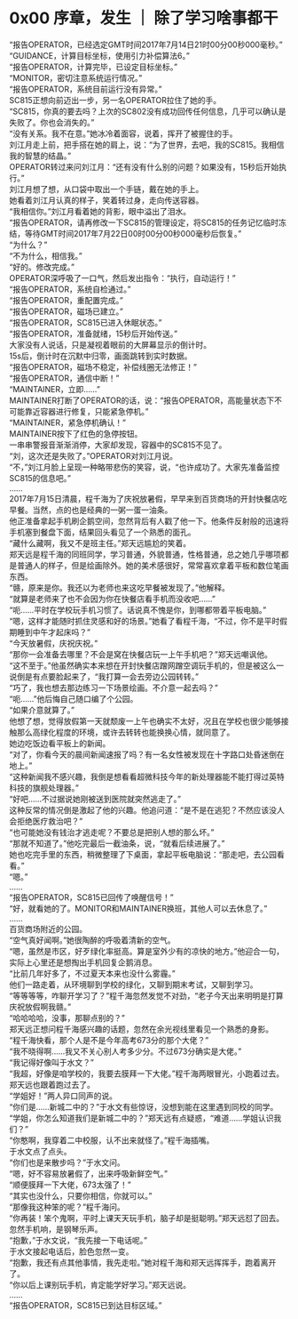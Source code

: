 # 0x00 序章，发生 ｜ 除了学习啥事都干
“报告OPERATOR，已经选定GMT时间2017年7月14日21时00分00秒000毫秒。”  
“GUIDANCE，计算目标坐标，使用引力补偿算法6。”  
“报告OPERATOR，计算完毕，已设定目标坐标。”  
“MONITOR，密切注意系统运行情况。”  
“报告OPERATOR，系统目前运行没有异常。”  
SC815正想向前迈出一步，另一名OPERATOR拉住了她的手。  
“SC815，你真的要去吗？上次的SC802没有成功回传任何信息，几乎可以确认是失败了。你也会消失的。”  
“没有关系。我不在意。”她冰冷着面容，说着，挥开了被握住的手。  
刘江月走上前，把手搭在她的肩上，说：“为了世界，去吧，我的SC815。我相信我的智慧的结晶。”  
OPERATOR转过来问刘江月：“还有没有什么别的问题？如果没有，15秒后开始执行。”  
刘江月想了想，从口袋中取出一个手链，戴在她的手上。  
她看着刘江月认真的样子，笑着转过身，走向传送容器。  
“我相信你。”刘江月看着她的背影，眼中溢出了泪水。  
“报告OPERATOR，请再修改一下SC815的管理设定，将SC815的任务记忆临时冻结，等待GMT时间2017年7月22日00时00分00秒000毫秒后恢复。”  
“为什么？”  
“不为什么，相信我。”  
“好的。修改完成。”  
OPERATOR深呼吸了一口气，然后发出指令：“执行，自动运行！”  
“报告OPERATOR，系统自检通过。”  
“报告OPERATOR，重配置完成。”  
“报告OPERATOR，磁场已建立。”  
“报告OPERATOR，SC815已进入休眠状态。”  
“报告OPERATOR，准备就绪，15秒后开始传送。”  
大家没有人说话，只是凝视着眼前的大屏幕显示的倒计时。  
15s后，倒计时在沉默中归零，画面跳转到实时数据。  
“报告OPERATOR，磁场不稳定，补偿线圈无法修正！”  
“报告OPERATOR，通信中断！”  
“MAINTAINER，立即……”  
MAINTAINER打断了OPERATOR的话，说：“报告OPERATOR，高能量状态下不可能靠近容器进行修复，只能紧急停机。”  
“MAINTAINER，紧急停机确认！”  
MAINTAINER按下了红色的急停按钮。  
一串串警报音渐渐消停，大家却发现，容器中的SC815不见了。  
“刘，这次还是失败了。”OPERATOR对刘江月说。  
“不，”刘江月脸上呈现一种略带悲伤的笑容，说，“也许成功了。大家先准备监控SC815的信息吧。”  
……  
2017年7月15日清晨，程千海为了庆祝放暑假，早早来到百货商场的开封快餐店吃早餐。当然，点的也是经典的一粥一蛋一油条。  
他正准备拿起手机刷企鹅空间，忽然背后有人戳了他一下。他条件反射般的迅速将手机塞到餐盘下面，结果回头看见了一个熟悉的面孔。  
“藏什么藏啊，我又不是班主任。”郑天远尴尬的笑着。  
郑天远是程千海的同班同学，学习普通，外貌普通，性格普通，总之她几乎哪项都是普通人的样子，但是绘画除外。她的美术感很好，常常喜欢拿着平板和数位笔画东西。  
“赣，原来是你。我还以为老师也来这吃早餐被发现了。”他解释。  
“就算是老师来了也不会因为你在快餐店看手机而没收吧……”  
“呃……平时在学校玩手机习惯了。话说真不愧是你，到哪都带着平板电脑。”  
“嗯，这样才能随时抓住灵感和好的场景。”她看了看程千海，“不过，你不是平时假期睡到中午才起床吗？”  
“今天放暑假，庆祝庆祝。”  
“那你一会准备去哪里？不会是窝在快餐店玩一上午手机吧？”郑天远嘲讽他。  
“这不至于。”他虽然确实本来想在开封快餐店蹭网蹭空调玩手机的，但是被这么一说倒是有点要脸起来了，“我打算一会去旁边公园转转。”  
“巧了，我也想去那边练习一下场景绘画。不介意一起去吗？”  
“呃……”他后悔自己随口编了个公园。  
“如果介意就算了。”  
他想了想，觉得放假第一天就颓废一上午也确实不太好，况且在学校也很少能够接触那么高绿化程度的环境，或许去转转也能换换心情，就同意了。  
她边吃饭边看平板上的新闻。  
“对了，你看今天的晨间新闻速报了吗？有一名女性被发现在十字路口处昏迷倒在地上。”  
“这种新闻我不感兴趣，我倒是想看看超微科技今年的新处理器能不能打得过英特科技的旗舰处理器。”  
“好吧……不过据说她刚被送到医院就突然逃走了。”  
这种反常的情况倒是激起了他的兴趣。他追问道：“是不是在逃犯？不然应该没人会拒绝医疗救治吧？”  
“也可能她没有钱治才逃走呢？不要总是把别人想的那么坏。”  
“那就不知道了。”他吃完最后一截油条，说，“就看后续进展了。”  
她也吃完手里的东西，稍微整理了下桌面，拿起平板电脑说：“那走吧，去公园看看。”  
“嗯。”  
……  
“报告OPERATOR，SC815已回传了唤醒信号！”  
“好，就看她的了。MONITOR和MAINTAINER换班，其他人可以去休息了。”  
……  
百货商场附近的公园。  
“空气真好闻啊。”她很陶醉的呼吸着清新的空气。  
“嗯，虽然是市区，好歹绿化率挺高。算是室外少有的凉快的地方。”他迎合一句，实际上心里还是想掏出手机回复企鹅消息。  
“比前几年好多了，不过夏天本来也没什么雾霾。”  
他们一路走着，从环境聊到学校的绿化，又聊到期末考试，又聊到学习。  
“等等等等，咋聊开学习了？”程千海忽然发觉不对劲，“老子今天出来明明是打算庆祝放假啊我赣。”  
“哈哈哈哈，没事，那聊点别的？”  
郑天远正想问程千海感兴趣的话题，忽然在余光视线里看见一个熟悉的身影。  
“程千海快看，那个人是不是今年高考673分的那个大佬？”  
“我不晓得啊……我又不关心别人考多少分。不过673分确实是大佬。”  
“我记得好像叫于水文？”  
“我超，好像是咱学校的，我要去膜拜一下大佬。”程千海两眼冒光，小跑着过去。郑天远也跟着跑过去了。  
“学姐好！”两人异口同声的说。  
“你们是……新城二中的？”于水文有些惊讶，没想到能在这里遇到同校的同学。  
“学姐，你怎么知道我们是新城二中的？”郑天远有点疑惑，“难道……学姐认识我们？”  
“你憨啊，我穿着二中校服，认不出来就怪了。”程千海插嘴。  
于水文点了点头。  
“你们也是来散步吗？”于水文问。  
“嗯，好不容易放暑假了，出来呼吸新鲜空气。”  
“顺便膜拜一下大佬，673太强了！”  
“其实也没什么，只要你相信，你就可以。”  
“那像我这种笨的呢？”程千海问。  
“你再装！笨个鬼啊，平时上课天天玩手机，脑子却是挺聪明。”郑天远怼了回去。  
忽然手机响，是钢琴乐声。  
“抱歉，”于水文说，“我先接一下电话呢。”  
于水文接起电话后，脸色忽然一变。  
“抱歉，我还有点其他事情，我先走啦。”她对程千海和郑天远挥挥手，跑着离开了。  
“你以后上课别玩手机，肯定能学好学习。”郑天远说。  
……  
“报告OPERATOR，SC815已到达目标区域。”  
  
